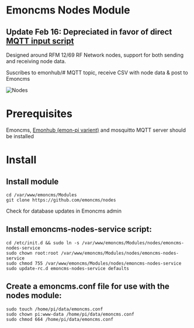 # Emoncms Nodes Module 

## Update Feb 16: Depreciated in favor of direct [MQTT input script](https://github.com/emoncms/emoncms/blob/master/docs/RaspberryPi/MQTT.md)

Designed around RFM 12/69 RF Network nodes, support for both sending and receiving node data.

Suscribes to emonhub/# MQTT topic, receive CSV with node data & post to Emoncms

![Nodes](http://openenergymonitor.org/emon/sites/default/files/emonPi_nodes.png)

# Prerequisites 

Emoncms, [Emonhub (emon-pi varient)](github.com/openenergymonitor/emonhub) and mosquitto MQTT server should be installed 

# Install

## Install module 

    cd /var/www/emoncms/Modules
    git clone https://github.com/emoncms/nodes
    
Check for database updates in Emoncms admin 

## Install emoncms-nodes-service script: 

    cd /etc/init.d && sudo ln -s /var/www/emoncms/Modules/nodes/emoncms-nodes-service
    sudo chown root:root /var/www/emoncms/Modules/nodes/emoncms-nodes-service
    sudo chmod 755 /var/www/emoncms/Modules/nodes/emoncms-nodes-service
    sudo update-rc.d emoncms-nodes-service defaults
    
## Create a emoncms.conf file for use with the nodes module:
```
sudo touch /home/pi/data/emoncms.conf
sudo chown pi:www-data /home/pi/data/emoncms.conf
sudo chmod 664 /home/pi/data/emoncms.conf
```
